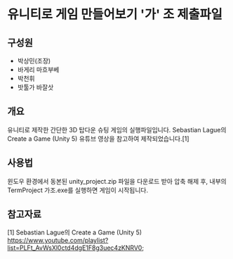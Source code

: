 # 유니티로 게임 만들어보기 '가' 조 제출파일
## 구성원
- 박상민(조장)
- 바게리 마흐부베
- 박천휘
- 밧툴가 바잘삿

## 개요
유니티로 제작한 간단한 3D 탑다운 슈팅 게임의 실행파일입니다.
Sebastian Lague의 Create a Game (Unity 5) 유튜브 영상을 참고하여 제작되었습니다.[1]



## 사용법
윈도우 환경에서 동본된 unity_project.zip 파일을 다운로드 받아 압축 해제 후, 내부의 TermProject 가조.exe를 실행하면 게임이 시작됩니다.



## 참고자료
[1] Sebastian Lague의 Create a Game (Unity 5)  
https://www.youtube.com/playlist?list=PLFt_AvWsXl0ctd4dgE1F8g3uec4zKNRV0;
